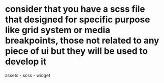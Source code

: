 # consider that you have a scss file that designed for specific purpose like grid system or media breakpoints, those not related to any piece of ui but they will be used to develop it

assets
	- scss
		- widget

	